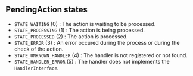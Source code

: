 PendingAction states
--------------------

  * `STATE_WAITING` (0) : The action is waiting to be processed.
  * `STATE_PROCESSING` (1) : The action is being processed.
  * `STATE_PROCESSED` (2) : The action is processed.
  * `STATE_ERROR` (3) : An error occured during the process or during the check of the action.
  * `STATE_UNKNOWN_HANDLER` (4) : The handler is not registered or not found.
  * `STATE_HANDLER_ERROR` (5) : The handler does not implements the `HandlerInterface`.
